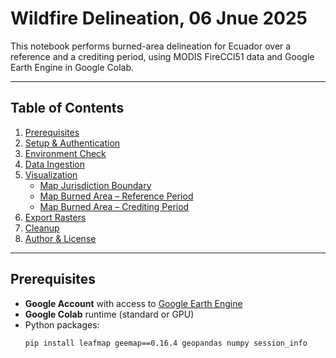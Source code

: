 # Wildfire Delineation, 06 Jnue 2025

This notebook performs burned-area delineation for Ecuador over a reference and a crediting period, using MODIS FireCCI51 data and Google Earth Engine in Google Colab.

---

## Table of Contents

1. [Prerequisites](#prerequisites)  
2. [Setup & Authentication](#setup--authentication)  
3. [Environment Check](#environment-check)  
4. [Data Ingestion](#data-ingestion)  
5. [Visualization](#visualization)  
   - [Map Jurisdiction Boundary](#map-jurisdiction-boundary)  
   - [Map Burned Area – Reference Period](#map-burned-area--reference-period)  
   - [Map Burned Area – Crediting Period](#map-burned-area--crediting-period)  
6. [Export Rasters](#export-rasters)  
7. [Cleanup](#cleanup)  
8. [Author & License](#author--license)

---

## Prerequisites

- **Google Account** with access to [Google Earth Engine](https://earthengine.google.com/)  
- **Google Colab** runtime (standard or GPU)  
- Python packages:  
  ```bash
  pip install leafmap geemap==0.16.4 geopandas numpy session_info
